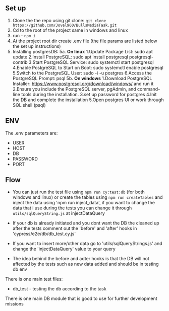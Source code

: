 ## Set up

1. Clone the the repo using git clone:
   `git clone https://github.com/Jovel960/BullsMediaTask.git`
2. Cd to the root of the project same in windows and linux
3. run - `npm i`
4. At the project root dir create .env file (the file params are listed below the set up instructions)
5. Installing postgresDB:
   5a. **On linux**
   1.Update Package List: sudo apt update
   2.Install PostgreSQL: sudo apt install postgresql postgresql-contrib
   3.Start PostgreSQL Service: sudo systemctl start postgresql
   4.Enable PostgreSQL to Start on Boot: sudo systemctl enable postgresql
   5.Switch to the PostgreSQL User: sudo -i -u postgres
   6.Access the PostgreSQL Prompt: psql
   5b. **On windows**
   1.Download PostgreSQL Installer: https://www.postgresql.org/download/windows/ and run it
   2.Ensure you include the PostgreSQL server, pgAdmin, and command-line tools during the installation.
   3.set up password for postgres
   4.Init the DB and complete the installation
   5.Open postgres UI or work through SQL shell (psql)

## ENV

The .env parameters are:

- USER
- HOST
- DB
- PASSWORD
- PORT

## Flow

- You can just run the test file using `npm run cy:test:db` (for both windows and linux) or create the tables using `npm run createTables` and inject the data using 'npm run inject_data', if you want to change the data that i use during the tests you can change it through `utils/sqlQueryString.js` at injectDataQuery

- If your db is already initiated and you dont want the DB the cleaned up after the tests comment out the 'before' and 'after' hooks in 'cypress/e2e/db/db_test.cy.js'
- If you want to insert more/other data go to 'utils/sqlQueryStrings.js' and change the 'injectDataQuery' value to your query
- The idea behind the before and adter hooks is that the DB will not affected by the tests such as new data added and should be in testing db env

There is one main test files:

- db_test - testing the db according to the task

There is one main DB module that is good to use for further development missions
